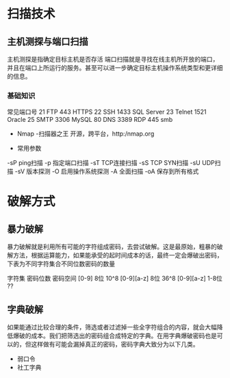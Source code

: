 # 扫描技术

## 主机测探与端口扫描

 主机测探是指确定目标主机是否存活
 端口扫描就是寻找在线主机所开放的端口，并且在端口上所运行的服务。甚至可以进一步确定目标主机操作系统类型和更详细的信息。

### 基础知识

常见端口号
21 FTP 443 HTTPS
22 SSH 1433 SQL Server
23 Telnet 1521 Oracle
25 SMTP 3306 MySQL
80 DNS 3389 RDP
445 smb

- Nmap -扫描器之王
开源，跨平台，http:/nmap.org

- 常用参数

-sP    ping扫描
-p     指定端口扫描
-sT    TCP连接扫描
-sS    TCP SYN扫描
-sU    UDP扫描
-sV    版本探测
-O     启用操作系统探测
-A     全面扫描
-oA    保存到所有格式

# 破解方式

## 暴力破解

暴力破解就是利用所有可能的字符组成密码，去尝试破解。这是最原始，粗暴的破解方法，根据运算能力，如果能承受的起时间成本的话，最终一定会爆破出密码，下表为不同字符集合不同位数密码的数量

字符集           密码位数        密码空间
[0-9]           8位             10^8
[0-9][a-z]      8位             36^8
[0-9][a-z]      1-8位           ??

## 字典破解
如果能通过比较合理的条件，筛选或者过滤掉一些全字符组合的内容，就会大幅降低爆破的成本。我们把筛选出的密码组合成特定的字典。在用字典爆破密码也是可以的，但这样做有可能会漏掉真正的密码，密码字典大致分为以下几类。

- 弱口令
- 社工字典
